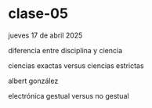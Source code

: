 # clase-05

jueves 17 de abril 2025

diferencia entre disciplina y ciencia

ciencias exactas versus ciencias estrictas

albert gonzález

electrónica gestual versus no gestual
